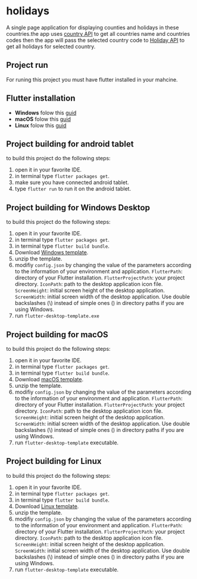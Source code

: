 # holidays

A single page application for displaying counties and holidays in these countries.the app uses [country API](https://api.printful.com/countries) to get all countries name and countries codes then the app will pass the selected country code to [Holiday API](https://www.calendarindex.com/api/v1/holidays) to get all holidays for selected country.

## Project run
For runing this project you must have flutter installed in your mahcine.
## Flutter installation
+ **Windows** folow this [guid](https://flutter.io/docs/get-started/install/windows)
+ **macOS** folow this [guid](https://flutter.io/docs/get-started/install/macos)
+ **Linux** folow this [guid](https://flutter.io/docs/get-started/install/linux)

## Project building for android tablet
to build this project do the following steps:
1. open it in your favorite IDE.
2. in terminal type `flutter packages get`.
3. make sure you have connected android tablet.
4. type ` flutter run ` to run it on the android tablet.

## Project building for Windows Desktop
to build this project do the following steps:
1. open it in your favorite IDE.
2. in terminal type `flutter packages get`.
3. in terminal type `flutter build bundle`.
4. Download [Windows template](https://github.com/marceloneppel/flutter-desktop-template/releases/download/1.1.0/flutter-desktop-template-darwin-x64.zip).
5. unzip the template.
6. modifiy `config.json` by changing the value of the parameters according to the information of your environment and application. `FlutterPath`: directory of your Flutter installation. `FlutterProjectPath`: your project  directory. `IconPath`: path to the desktop application icon file. `ScreenHeight`: initial screen height of the desktop application. `ScreenWidth`: initial screen width of the desktop application. Use double backslashes (\\) instead of simple ones (\) in directory paths if you are using Windows.
7. run `flutter-desktop-template.exe`


## Project building for macOS
to build this project do the following steps:
1. open it in your favorite IDE.
2. in terminal type `flutter packages get`.
3. in terminal type `flutter build bundle`.
4. Download [macOS template](https://github.com/Drakirus/go-flutter-desktop-embedder/releases/download/v0.3.0-alpha/stocks-example-GoFlutter_OSX.zip).
5. unzip the template.
6. modifiy `config.json` by changing the value of the parameters according to the information of your environment and application. `FlutterPath`: directory of your Flutter installation. `FlutterProjectPath`: your project  directory. `IconPath`: path to the desktop application icon file. `ScreenHeight`: initial screen height of the desktop application. `ScreenWidth`: initial screen width of the desktop application. Use double backslashes (\\) instead of simple ones (\) in directory paths if you are using Windows.
7. run `flutter-desktop-template` executable.

## Project building for Linux
to build this project do the following steps:
1. open it in your favorite IDE.
2. in terminal type `flutter packages get`.
3. in terminal type `flutter build bundle`.
4. Download [Linux template](https://github.com/Drakirus/go-flutter-desktop-embedder/releases/download/v0.3.0-alpha/stocks-example-GoFlutter_LINUX.zip).
5. unzip the template.
6. modifiy `config.json` by changing the value of the parameters according to the information of your environment and application. `FlutterPath`: directory of your Flutter installation. `FlutterProjectPath`: your project  directory. `IconPath`: path to the desktop application icon file. `ScreenHeight`: initial screen height of the desktop application. `ScreenWidth`: initial screen width of the desktop application. Use double backslashes (\\) instead of simple ones (\) in directory paths if you are using Windows.
7. run `flutter-desktop-template` executable.







